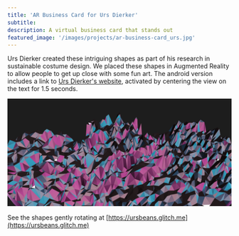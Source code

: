 ```yaml
---
title: 'AR Business Card for Urs Dierker'
subtitle:
description: A virtual business card that stands out
featured_image: '/images/projects/ar-business-card_urs.jpg'
---
```

Urs Dierker created these intriguing shapes as part of his research in sustainable costume design. We placed these shapes in Augmented Reality to allow people to get up close with some fun art. The android version includes a link to [Urs Dierker's website](https://www.ursdierker.com/), activated by centering the view on the text for 1.5 seconds.

![alt text](/images/projects/ar-business-card_urs_01.png "The textured surface of one of the bean shapes")

See the shapes gently rotating at [https://ursbeans.glitch.me](https://ursbeans.glitch.me)

<!--
> *"Quote example"*
>
> ~ Person quoted
-->
